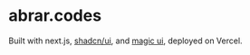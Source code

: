 # abrar.codes

Built with next.js, [shadcn/ui](https://ui.shadcn.com/), and [magic ui](https://magicui.design/), deployed on Vercel.
